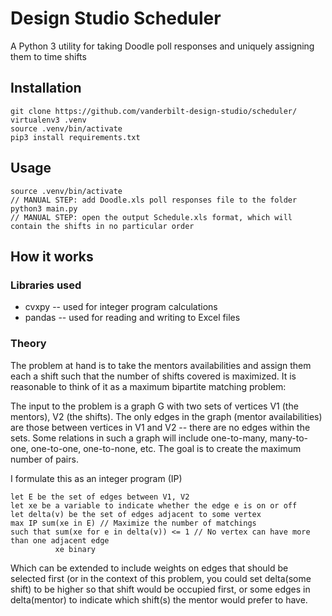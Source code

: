 # Design Studio Scheduler
A Python 3 utility for taking Doodle poll responses and uniquely assigning them to time shifts

## Installation
```
git clone https://github.com/vanderbilt-design-studio/scheduler/
virtualenv3 .venv
source .venv/bin/activate
pip3 install requirements.txt
```

## Usage
```
source .venv/bin/activate
// MANUAL STEP: add Doodle.xls poll responses file to the folder
python3 main.py
// MANUAL STEP: open the output Schedule.xls format, which will contain the shifts in no particular order
```
## How it works
### Libraries used
* cvxpy -- used for integer program calculations
* pandas -- used for reading and writing to Excel files

### Theory
The problem at hand is to take the mentors availabilities and assign them each a shift such that the number of shifts covered is maximized. It is reasonable to think of it as a maximum bipartite matching problem:

The input to the problem is a graph G with two sets of vertices V1 (the mentors), V2 (the shifts).
The only edges in the graph (mentor availabilities) are those between vertices in V1 and V2 -- there are no edges within the sets.
Some relations in such a graph will include one-to-many, many-to-one, one-to-one, one-to-none, etc.
The goal is to create the maximum number of pairs.

I formulate this as an integer program (IP)
```
let E be the set of edges between V1, V2
let xe be a variable to indicate whether the edge e is on or off
let delta(v) be the set of edges adjacent to some vertex
max IP sum(xe in E) // Maximize the number of matchings
such that sum(xe for e in delta(v)) <= 1 // No vertex can have more than one adjacent edge
          xe binary
```
Which can be extended to include weights on edges that should be selected first (or in the context of this problem, you could set delta(some shift) to be higher so that shift would be occupied first, or some edges in delta(mentor) to indicate which shift(s) the mentor would prefer to have.
